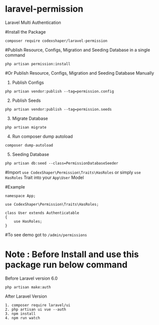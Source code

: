 # laravel-permission
Laravel Multi Authentication

#Install the Package

```
composer require codexshaper/laravel-permission
```
#Publish Resource, Configs, Migration and Seeding Database in a single command

```
php artisan permission:install
```
#Or Publish Resource, Configs, Migration and Seeding Database Manually
1. Publish Configs
```
php artisan vendor:publish --tag=permission.config
```
2. Publish Seeds
```
php artisan vendor:publish --tag=permission.seeds
```
3. Migrate Database
```
php artisan migrate
```
4. Run composer dump autoload
```
composer dump-autoload
```
5. Seeding Database
```
php artisan db:seed --class=PermissionDatabaseSeeder
```
#Import `use CodexShaper\Permission\Traits\HasRoles` or simply `use HasRoles` Trait into your `App\User` Model

#Example
```
namespace App;

use CodexShaper\Permission\Traits\HasRoles;

class User extends Authenticatable
{
    use HasRoles;
}
```
#To see demo got to ```/admin/permissions```

# Note : Before Install and use this package run below command
Before Laravel version 6.0
```
php artisan make:auth
```
After Laravel Version

```
1. composer require laravel/ui
2. php artisan ui vue --auth
3. npm install
4. npm run watch
```
